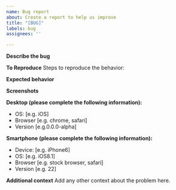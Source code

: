 ```yaml
---
name: Bug report
about: Create a report to help us improve
title: "[BUG]"
labels: bug
assignees: ''

---
```


**Describe the bug**

**To Reproduce**
Steps to reproduce the behavior:


**Expected behavior**

**Screenshots**

**Desktop (please complete the following information):**
 - OS: [e.g. iOS]
 - Browser [e.g. chrome, safari]
 - Version [e.g.0.0.0-alpha]

**Smartphone (please complete the following information):**
 - Device: [e.g. iPhone6]
 - OS: [e.g. iOS8.1]
 - Browser [e.g. stock browser, safari]
 - Version [e.g. 22]

**Additional context**
Add any other context about the problem here.
